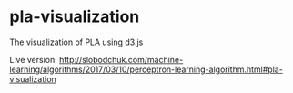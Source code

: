 # pla-visualization
The visualization of PLA using d3.js

Live version: http://slobodchuk.com/machine-learning/algorithms/2017/03/10/perceptron-learning-algorithm.html#pla-visualization

